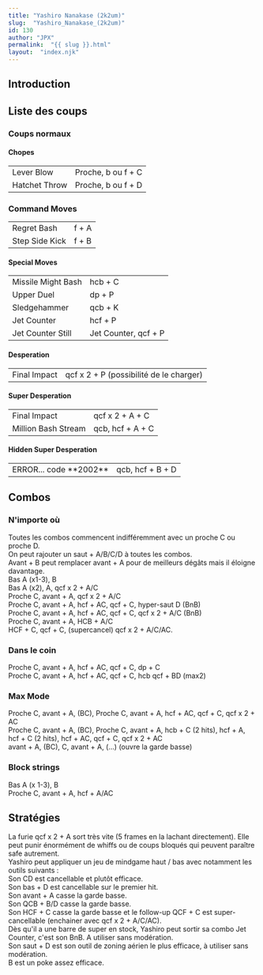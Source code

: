 ```yaml
---
title: "Yashiro Nanakase (2k2um)"
slug:  "Yashiro_Nanakase_(2k2um)"
id: 130
author: "JPX"
permalink:  "{{ slug }}.html"
layout:  "index.njk"
---
```


## Introduction

## Liste des coups

### Coups normaux

#### Chopes

|               |                    |
|---------------|--------------------|
| Lever Blow    | Proche, b ou f + C |
| Hatchet Throw | Proche, b ou f + D |

### Command Moves

|                |       |
|----------------|-------|
| Regret Bash    | f + A |
| Step Side Kick | f + B |

#### Special Moves

|                    |                      |
|--------------------|----------------------|
| Missile Might Bash | hcb + C              |
| Upper Duel         | dp + P               |
| Sledgehammer       | qcb + K              |
| Jet Counter        | hcf + P              |
| Jet Counter Still  | Jet Counter, qcf + P |

#### Desperation

|              |                                         |
|--------------|-----------------------------------------|
| Final Impact | qcf x 2 + P (possibilité de le charger) |

#### Super Desperation

|                     |                  |
|---------------------|------------------|
| Final Impact        | qcf x 2 + A + C  |
| Million Bash Stream | qcb, hcf + A + C |

#### Hidden Super Desperation

|                            |                  |
|----------------------------|------------------|
| ERROR... code \*\*2002\*\* | qcb, hcf + B + D |

## Combos

### N'importe où

Toutes les combos commencent indifféremment avec un proche C ou proche
D.  
On peut rajouter un saut + A/B/C/D à toutes les combos.  
Avant + B peut remplacer avant + A pour de meilleurs dégâts mais il
éloigne davantage.  
Bas A (x1-3), B  
Bas A (x2), A, qcf x 2 + A/C  
Proche C, avant + A, qcf x 2 + A/C  
Proche C, avant + A, hcf + AC, qcf + C, hyper-saut D (BnB)  
Proche C, avant + A, hcf + AC, qcf + C, qcf x 2 + A/C (BnB)  
Proche C, avant + A, HCB + A/C  
HCF + C, qcf + C, (supercancel) qcf x 2 + A/C/AC.  

### Dans le coin

Proche C, avant + A, hcf + AC, qcf + C, dp + C  
Proche C, avant + A, hcf + AC, qcf + C, hcb qcf + BD (max2)  

### Max Mode

Proche C, avant + A, (BC), Proche C, avant + A, hcf + AC, qcf + C, qcf x
2 + AC  
Proche C, avant + A, (BC), Proche C, avant + A, hcb + C (2 hits), hcf +
A, hcf + C (2 hits), hcf + AC, qcf + C, qcf x 2 + AC  
avant + A, (BC), C, avant + A, (...) (ouvre la garde basse)  

### Block strings

Bas A (x 1-3), B  
Proche C, avant + A, hcf + A/AC  

## Stratégies

La furie qcf x 2 + A sort très vite (5 frames en la lachant
directement). Elle peut punir énormément de whiffs ou de coups bloqués
qui peuvent paraître safe autrement.  
Yashiro peut appliquer un jeu de mindgame haut / bas avec notamment les
outils suivants :  
Son CD est cancellable et plutôt efficace.  
Son bas + D est cancellable sur le premier hit.  
Son avant + A casse la garde basse.  
Son QCB + B/D casse la garde basse.  
Son HCF + C casse la garde basse et le follow-up QCF + C est
super-cancellable (enchainer avec qcf x 2 + A/C/AC).  
Dès qu'il a une barre de super en stock, Yashiro peut sortir sa combo
Jet Counter, c'est son BnB. A utiliser sans modération.  
Son saut + D est son outil de zoning aérien le plus efficace, à utiliser
sans modération.  
B est un poke assez efficace.  
